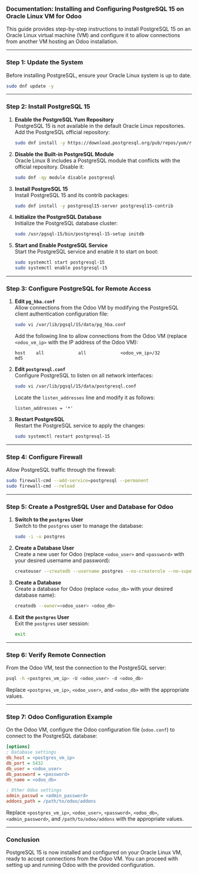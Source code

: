 ### Documentation: Installing and Configuring PostgreSQL 15 on Oracle Linux VM for Odoo

This guide provides step-by-step instructions to install PostgreSQL 15 on an Oracle Linux virtual machine (VM) and configure it to allow connections from another VM hosting an Odoo installation.

---

### **Step 1: Update the System**
Before installing PostgreSQL, ensure your Oracle Linux system is up to date.

```bash
sudo dnf update -y
```

---

### **Step 2: Install PostgreSQL 15**

1. **Enable the PostgreSQL Yum Repository**  
   PostgreSQL 15 is not available in the default Oracle Linux repositories. Add the PostgreSQL official repository:

   ```bash
   sudo dnf install -y https://download.postgresql.org/pub/repos/yum/reporpms/EL-9-x86_64/pgdg-redhat-repo-latest.noarch.rpm
   ```

2. **Disable the Built-in PostgreSQL Module**  
   Oracle Linux 8 includes a PostgreSQL module that conflicts with the official repository. Disable it:

   ```bash
   sudo dnf -qy module disable postgresql
   ```

3. **Install PostgreSQL 15**  
   Install PostgreSQL 15 and its contrib packages:

   ```bash
   sudo dnf install -y postgresql15-server postgresql15-contrib
   ```

4. **Initialize the PostgreSQL Database**  
   Initialize the PostgreSQL database cluster:

   ```bash
   sudo /usr/pgsql-15/bin/postgresql-15-setup initdb
   ```

5. **Start and Enable PostgreSQL Service**  
   Start the PostgreSQL service and enable it to start on boot:

   ```bash
   sudo systemctl start postgresql-15
   sudo systemctl enable postgresql-15
   ```

---

### **Step 3: Configure PostgreSQL for Remote Access**

1. **Edit `pg_hba.conf`**  
   Allow connections from the Odoo VM by modifying the PostgreSQL client authentication configuration file:

   ```bash
   sudo vi /var/lib/pgsql/15/data/pg_hba.conf
   ```

   Add the following line to allow connections from the Odoo VM (replace `<odoo_vm_ip>` with the IP address of the Odoo VM):

   ```
   host    all             all             <odoo_vm_ip>/32            md5
   ```

2. **Edit `postgresql.conf`**  
   Configure PostgreSQL to listen on all network interfaces:

   ```bash
   sudo vi /var/lib/pgsql/15/data/postgresql.conf
   ```

   Locate the `listen_addresses` line and modify it as follows:

   ```
   listen_addresses = '*'
   ```

3. **Restart PostgreSQL**  
   Restart the PostgreSQL service to apply the changes:

   ```bash
   sudo systemctl restart postgresql-15
   ```

---

### **Step 4: Configure Firewall**

Allow PostgreSQL traffic through the firewall:

```bash
sudo firewall-cmd --add-service=postgresql --permanent
sudo firewall-cmd --reload
```

---

### **Step 5: Create a PostgreSQL User and Database for Odoo**

1. **Switch to the `postgres` User**  
   Switch to the `postgres` user to manage the database:

   ```bash
   sudo -i -u postgres
   ```

2. **Create a Database User**  
   Create a new user for Odoo (replace `<odoo_user>` and `<password>` with your desired username and password):

   ```bash
   createuser --createdb --username postgres --no-createrole --no-superuser --pwprompt <odoo_user>
   ```

3. **Create a Database**  
   Create a database for Odoo (replace `<odoo_db>` with your desired database name):

   ```bash
   createdb --owner=<odoo_user> <odoo_db>
   ```

4. **Exit the `postgres` User**  
   Exit the `postgres` user session:

   ```bash
   exit
   ```

---

### **Step 6: Verify Remote Connection**

From the Odoo VM, test the connection to the PostgreSQL server:

```bash
psql -h <postgres_vm_ip> -U <odoo_user> -d <odoo_db>
```

Replace `<postgres_vm_ip>`, `<odoo_user>`, and `<odoo_db>` with the appropriate values.

---

### **Step 7: Odoo Configuration Example**

On the Odoo VM, configure the Odoo configuration file (`odoo.conf`) to connect to the PostgreSQL database:

```ini
[options]
; Database settings
db_host = <postgres_vm_ip>
db_port = 5432
db_user = <odoo_user>
db_password = <password>
db_name = <odoo_db>

; Other Odoo settings
admin_passwd = <admin_password>
addons_path = /path/to/odoo/addons
```

Replace `<postgres_vm_ip>`, `<odoo_user>`, `<password>`, `<odoo_db>`, `<admin_password>`, and `/path/to/odoo/addons` with the appropriate values.

---

### **Conclusion**

PostgreSQL 15 is now installed and configured on your Oracle Linux VM, ready to accept connections from the Odoo VM. You can proceed with setting up and running Odoo with the provided configuration.
